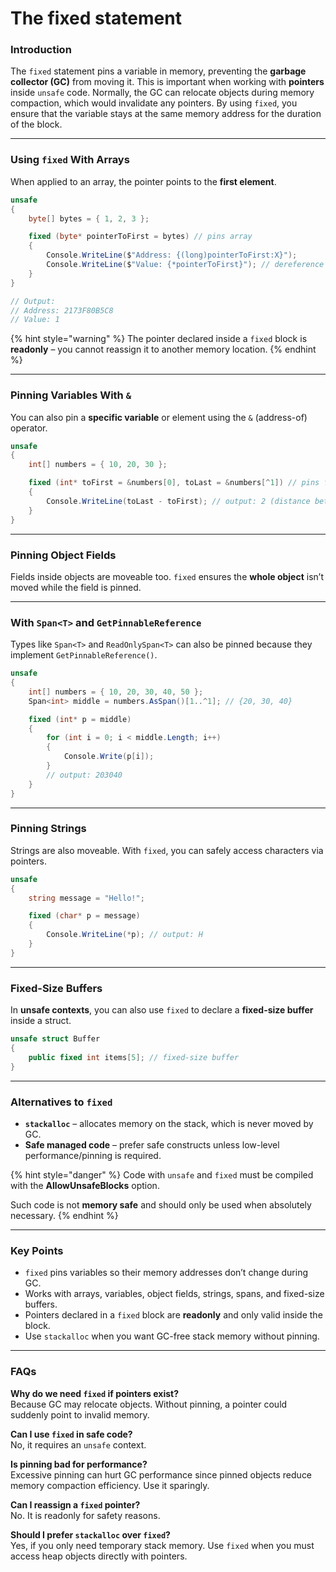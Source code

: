 # The fixed statement

### Introduction

The `fixed` statement pins a variable in memory, preventing the **garbage collector (GC)** from moving it. This is important when working with **pointers** inside `unsafe` code. Normally, the GC can relocate objects during memory compaction, which would invalidate any pointers. By using `fixed`, you ensure that the variable stays at the same memory address for the duration of the block.

***

### Using `fixed` With Arrays

When applied to an array, the pointer points to the **first element**.

```csharp
unsafe
{
    byte[] bytes = { 1, 2, 3 };

    fixed (byte* pointerToFirst = bytes) // pins array
    {
        Console.WriteLine($"Address: {(long)pointerToFirst:X}");
        Console.WriteLine($"Value: {*pointerToFirst}"); // dereference -> 1
    }
}

// Output:
// Address: 2173F80B5C8
// Value: 1
```

{% hint style="warning" %}
The pointer declared inside a `fixed` block is **readonly** – you cannot reassign it to another memory location.
{% endhint %}

***

### Pinning Variables With `&`

You can also pin a **specific variable** or element using the `&` (address-of) operator.

```csharp
unsafe
{
    int[] numbers = { 10, 20, 30 };

    fixed (int* toFirst = &numbers[0], toLast = &numbers[^1]) // pins first & last
    {
        Console.WriteLine(toLast - toFirst); // output: 2 (distance between elements)
    }
}
```

***

### Pinning Object Fields

Fields inside objects are moveable too. `fixed` ensures the **whole object** isn’t moved while the field is pinned.

***

### With `Span<T>` and `GetPinnableReference`

Types like `Span<T>` and `ReadOnlySpan<T>` can also be pinned because they implement `GetPinnableReference()`.

```csharp
unsafe
{
    int[] numbers = { 10, 20, 30, 40, 50 };
    Span<int> middle = numbers.AsSpan()[1..^1]; // {20, 30, 40}

    fixed (int* p = middle)
    {
        for (int i = 0; i < middle.Length; i++)
        {
            Console.Write(p[i]);
        }
        // output: 203040
    }
}
```

***

### Pinning Strings

Strings are also moveable. With `fixed`, you can safely access characters via pointers.

```csharp
unsafe
{
    string message = "Hello!";

    fixed (char* p = message)
    {
        Console.WriteLine(*p); // output: H
    }
}
```

***

### Fixed-Size Buffers

In **unsafe contexts**, you can also use `fixed` to declare a **fixed-size buffer** inside a struct.

```csharp
unsafe struct Buffer
{
    public fixed int items[5]; // fixed-size buffer
}
```

***

### Alternatives to `fixed`

* **`stackalloc`** – allocates memory on the stack, which is never moved by GC.
* **Safe managed code** – prefer safe constructs unless low-level performance/pinning is required.

{% hint style="danger" %}
Code with `unsafe` and `fixed` must be compiled with the **AllowUnsafeBlocks** option.&#x20;

Such code is not **memory safe** and should only be used when absolutely necessary.
{% endhint %}

***

### Key Points

* `fixed` pins variables so their memory addresses don’t change during GC.
* Works with arrays, variables, object fields, strings, spans, and fixed-size buffers.
* Pointers declared in a `fixed` block are **readonly** and only valid inside the block.
* Use `stackalloc` when you want GC-free stack memory without pinning.

***

### FAQs

**Why do we need `fixed` if pointers exist?**\
Because GC may relocate objects. Without pinning, a pointer could suddenly point to invalid memory.

**Can I use `fixed` in safe code?**\
No, it requires an `unsafe` context.

**Is pinning bad for performance?**\
Excessive pinning can hurt GC performance since pinned objects reduce memory compaction efficiency. Use it sparingly.

**Can I reassign a `fixed` pointer?**\
No. It is readonly for safety reasons.

**Should I prefer `stackalloc` over `fixed`?**\
Yes, if you only need temporary stack memory. Use `fixed` when you must access heap objects directly with pointers.

